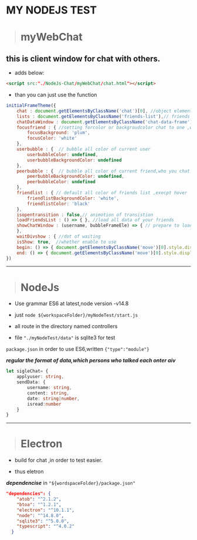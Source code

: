 ﻿# MY NODEJS TEST 
> # **myWebChat** 
## this is client window for chat with others.
-  adds below:
 ```html
 <script src:"./NodeJs-Chat/myWebChat/chat.html"></script>
 ```
- than you can just use the function 
```js
initialFrameTheme({
    chat : document.getElementsByClassName('chat')[0], //object element
    lists : document.getElementsByClassName('friends-list'),// friends list element
    chatDataWindow : document.getElementsByClassName('chat-data-frame')[0], //window of chat 
    focusfriend : { //setting forcolor or backgroudcolor chat to one ,who is the friend in friends list
        focusBackground: 'plum',
        focusColor: 'white'
    },
    userbubble : {  // bubble all color of current user
        userbubbleColor: undefined,
        userbubbleBackgroundColor: undefined
    },
    peerbubble : {  // bubble all color of current friend,who you chat with
        peerbubbleBackgroundColor: undefined,
        peerbubbleColor: undefined
    },
    friendlist : { // default all color of friends list ,execpt hover
        friendlistBackgroundColor: 'white',
        friendlistColor: 'black'
    },
    isopentransition : false,// animotion of transistion 
    loadFriendsList : () => { }, //load all data of your friends
    showChatWindow : (username, bubbleFrameEle) => { // prepare to load your friend-data to the window
    }, 
    waitDivshow : { //dot of waiting
    isShow: true,  //whether enable to use
    begin: () => { document.getElementsByClassName('move')[0].style.display : 'block' },//shown
    end: () => { document.getElementsByClassName('move')[0].style.display : 'none' } }// hidden
})
```
---

> # **NodeJs** 
-  Use grammar ES6 at latest,node version -v14.8

- just  `node ${workspaceFolder}/myNodeTest/start.js`

- all route in the directory named controllers

- file `"./myNodeTest/data"` is sqlite3 for test
 
 `package.json` in order to use ES6,written
`{"type":"module"}`

***regular the format of data,which persons who talked each onter aiv***
```ts
let sigleChat= { 
    applyuser: string,
    sendData: { 
        username: string,
        content: string,
        date: string|number,
        isread:number 
    }
}
```
---
># **Electron**

- build for chat ,in order to test easier. 

- thus eletron 
 
***dependencise*** in `"${wordspaceFolder}/package.json"`
```json
"dependencies": {
    "atob": "^2.1.2",
    "btoa": "^1.2.1",
    "electron": "^10.1.1",
    "node": "^14.8.0",
    "sqlite3": "^5.0.0",
    "typescript": "^4.0.2"
  }
```